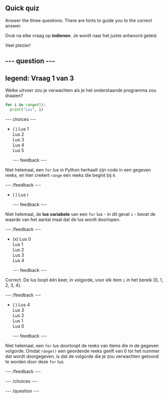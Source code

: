## Quick quiz

Answer the three questions. There are hints to guide you to the correct answer.

Druk na elke vraag op **indienen**. Je wordt naar het juiste antwoord geleid.

Veel plezier!

--- question ---
---
legend: Vraag 1 van 3
---

Welke uitvoer zou je verwachten als je het onderstaande programma zou draaien?

```python
for i in range(5):
  print("Lus", i)
```

--- choices ---

- ( ) Lus 1 <br> Lus 2 <br> Lus 3 <br> Lus 4 <br> Lus 5

  --- feedback ---

Niet helemaal, een `for` lus in Python herhaalt zijn code in een gegeven reeks, en hier creëert `range` een reeks die begint bij `0`.

  --- /feedback ---

- ( ) Lus i

  --- feedback ---

Niet helemaal, de **lus variabele** van een `for` lus - in dit geval `i` - bevat de waarde van het aantal maal dat de lus wordt doorlopen.

  --- /feedback ---

- (x) Lus 0 <br> Lus 1 <br> Lus 2 <br> Lus 3 <br> Lus 4

  --- feedback ---

Correct. De lus loopt één keer, in volgorde, voor elk item `i` in het bereik [0, 1, 2, 3, 4].

  --- /feedback ---

- ( ) Lus 4 <br> Lus 3 <br> Lus 2 <br> Lus 1 <br> Lus 0

  --- feedback ---

Niet helemaal, een `for` lus doorloopt de reeks van items die in de gegeven volgorde. Omdat `range()` een geordende reeks geeft van 0 tot het nummer dat wordt doorgegeven, is dat de volgorde die je zou verwachten getoond te worden door deze `for` lus.

  --- /feedback ---

--- /choices ---

--- /question ---
